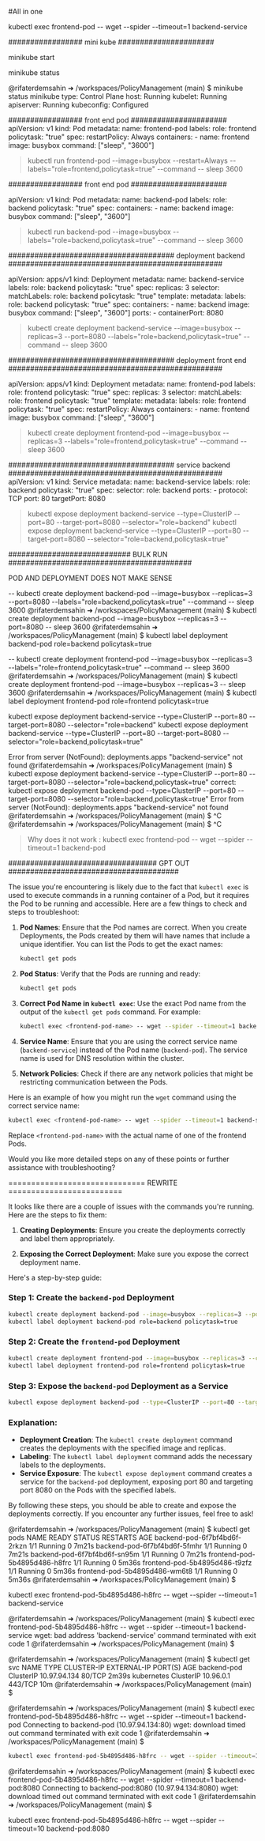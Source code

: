 #All in one

kubectl exec frontend-pod -- wget --spider --timeout=1 backend-service

################# mini kube ######################

minikube start

minikube status

@rifaterdemsahin ➜ /workspaces/PolicyManagement (main) $ minikube status
minikube
type: Control Plane
host: Running
kubelet: Running
apiserver: Running
kubeconfig: Configured

################# front end pod ######################
apiVersion: v1
kind: Pod
metadata:
    name: frontend-pod
    labels:
        role: frontend
        policytask: "true"
spec:
    restartPolicy: Always
    containers:
    - name: frontend
      image: busybox
      command: ["sleep", "3600"]

> kubectl run frontend-pod --image=busybox --restart=Always --labels="role=frontend,policytask=true" --command -- sleep 3600

################# front end pod ######################

apiVersion: v1
kind: Pod
metadata:
  name: backend-pod
  labels:
    role: backend
    policytask: "true"
spec:
  containers:
    - name: backend
      image: busybox
      command: ["sleep", "3600"]

> kubectl run backend-pod --image=busybox --labels="role=backend,policytask=true" --command -- sleep 3600

###################################### deployment backend #################################################

apiVersion: apps/v1
kind: Deployment
metadata:
  name: backend-service
  labels:
    role: backend
    policytask: "true"
spec:
  replicas: 3
  selector:
    matchLabels:
      role: backend
      policytask: "true"
  template:
    metadata:
      labels:
        role: backend
        policytask: "true"
    spec:
      containers:
      - name: backend
        image: busybox
        command: ["sleep", "3600"]
        ports:
        - containerPort: 8080
> kubectl create deployment backend-service --image=busybox --replicas=3 --port=8080 --labels="role=backend,policytask=true" --command -- sleep 3600

###################################### deployment front end #################################################

apiVersion: apps/v1
kind: Deployment
metadata:
  name: frontend-pod
  labels:
    role: frontend
    policytask: "true"
spec:
  replicas: 3
  selector:
    matchLabels:
      role: frontend
      policytask: "true"
  template:
    metadata:
      labels:
        role: frontend
        policytask: "true"
    spec:
      restartPolicy: Always
      containers:
      - name: frontend
        image: busybox
        command: ["sleep", "3600"]

> kubectl create deployment frontend-pod --image=busybox --replicas=3 --labels="role=frontend,policytask=true" --command -- sleep 3600

###################################### service backend  #################################################
apiVersion: v1
kind: Service
metadata:
  name: backend-service
  labels:
    role: backend
    policytask: "true"
spec:
  selector:
    role: backend
  ports:
    - protocol: TCP
      port: 80
      targetPort: 8080

> kubectl expose deployment backend-service --type=ClusterIP --port=80 --target-port=8080 --selector="role=backend"
> kubectl expose deployment backend-service --type=ClusterIP --port=80 --target-port=8080 --selector="role=backend,policytask=true"



############################ BULK RUN ##########################################
<!-- kubectl run frontend-pod --image=busybox --restart=Always --labels="role=frontend,policytask=true" --command -- sleep 3600
kubectl run backend-pod --image=busybox --labels="role=backend,policytask=true" --command -- sleep 3600 -->
POD AND DEPLOYMENT DOES NOT MAKE SENSE

-- kubectl create deployment backend-pod --image=busybox --replicas=3 --port=8080 --labels="role=backend,policytask=true" --command -- sleep 3600
@rifaterdemsahin ➜ /workspaces/PolicyManagement (main) $ kubectl create deployment backend-pod --image=busybox --replicas=3 --port=8080 -- sleep 3600
@rifaterdemsahin ➜ /workspaces/PolicyManagement (main) $ kubectl label deployment backend-pod role=backend policytask=true

-- kubectl create deployment frontend-pod --image=busybox --replicas=3 --labels="role=frontend,policytask=true" --command -- sleep 3600
@rifaterdemsahin ➜ /workspaces/PolicyManagement (main) $ kubectl create deployment frontend-pod --image=busybox --replicas=3 -- sleep 3600
@rifaterdemsahin ➜ /workspaces/PolicyManagement (main) $ kubectl label deployment frontend-pod role=frontend policytask=true

kubectl expose deployment backend-service --type=ClusterIP --port=80 --target-port=8080 --selector="role=backend"
kubectl expose deployment backend-service --type=ClusterIP --port=80 --target-port=8080 --selector="role=backend,policytask=true"

Error from server (NotFound): deployments.apps "backend-service" not found
@rifaterdemsahin ➜ /workspaces/PolicyManagement (main) $ kubectl expose deployment backend-service --type=ClusterIP --port=80 --target-port=8080 --selector="role=backend,policytask=true"
                                                correct: kubectl expose deployment backend-pod --type=ClusterIP --port=80 --target-port=8080 --selector="role=backend,policytask=true"
Error from server (NotFound): deployments.apps "backend-service" not found
@rifaterdemsahin ➜ /workspaces/PolicyManagement (main) $ ^C
@rifaterdemsahin ➜ /workspaces/PolicyManagement (main) $ ^C

> Why does it not work : kubectl exec frontend-pod -- wget --spider --timeout=1 backend-pod

################################## GPT OUT #######################################

The issue you're encountering is likely due to the fact that `kubectl exec` is used to execute commands in a running container of a Pod, but it requires the Pod to be running and accessible. Here are a few things to check and steps to troubleshoot:

1. **Pod Names**: Ensure that the Pod names are correct. When you create Deployments, the Pods created by them will have names that include a unique identifier. You can list the Pods to get the exact names:
   ```sh
   kubectl get pods
   ```

2. **Pod Status**: Verify that the Pods are running and ready:
   ```sh
   kubectl get pods
   ```

3. **Correct Pod Name in `kubectl exec`**: Use the exact Pod name from the output of the `kubectl get pods` command. For example:
   ```sh
   kubectl exec <frontend-pod-name> -- wget --spider --timeout=1 backend-service
   ```

4. **Service Name**: Ensure that you are using the correct service name (`backend-service`) instead of the Pod name (`backend-pod`). The service name is used for DNS resolution within the cluster.

5. **Network Policies**: Check if there are any network policies that might be restricting communication between the Pods.

Here is an example of how you might run the `wget` command using the correct service name:
```sh
kubectl exec <frontend-pod-name> -- wget --spider --timeout=1 backend-service
```

Replace `<frontend-pod-name>` with the actual name of one of the frontend Pods.

Would you like more detailed steps on any of these points or further assistance with troubleshooting?

============================== REWRITE =========================

It looks like there are a couple of issues with the commands you're running. Here are the steps to fix them:

1. **Creating Deployments**: Ensure you create the deployments correctly and label them appropriately.

2. **Exposing the Correct Deployment**: Make sure you expose the correct deployment name.

Here's a step-by-step guide:

### Step 1: Create the `backend-pod` Deployment
```sh
kubectl create deployment backend-pod --image=busybox --replicas=3 --port=8080 --command -- sleep 3600
kubectl label deployment backend-pod role=backend policytask=true
```

### Step 2: Create the `frontend-pod` Deployment
```sh
kubectl create deployment frontend-pod --image=busybox --replicas=3 --command -- sleep 3600
kubectl label deployment frontend-pod role=frontend policytask=true
```

### Step 3: Expose the `backend-pod` Deployment as a Service
```sh
kubectl expose deployment backend-pod --type=ClusterIP --port=80 --target-port=8080 --selector="role=backend,policytask=true"
```

### Explanation:
- **Deployment Creation**: The `kubectl create deployment` command creates the deployments with the specified image and replicas.
- **Labeling**: The `kubectl label deployment` command adds the necessary labels to the deployments.
- **Service Exposure**: The `kubectl expose deployment` command creates a service for the `backend-pod` deployment, exposing port 80 and targeting port 8080 on the Pods with the specified labels.

By following these steps, you should be able to create and expose the deployments correctly. If you encounter any further issues, feel free to ask!

@rifaterdemsahin ➜ /workspaces/PolicyManagement (main) $ kubectl get pods
NAME                            READY   STATUS    RESTARTS   AGE
backend-pod-6f7bf4bd6f-2rkzn    1/1     Running   0          7m21s
backend-pod-6f7bf4bd6f-5fmhr    1/1     Running   0          7m21s
backend-pod-6f7bf4bd6f-sn95m    1/1     Running   0          7m21s
frontend-pod-5b4895d486-h8frc   1/1     Running   0          5m36s
frontend-pod-5b4895d486-t9zfz   1/1     Running   0          5m36s
frontend-pod-5b4895d486-wm6t8   1/1     Running   0          5m36s
@rifaterdemsahin ➜ /workspaces/PolicyManagement (main) $ 

   kubectl exec frontend-pod-5b4895d486-h8frc -- wget --spider --timeout=1 backend-service

   @rifaterdemsahin ➜ /workspaces/PolicyManagement (main) $ kubectl exec frontend-pod-5b4895d486-h8frc -- wget --spider --timeout=1 backend-service
wget: bad address 'backend-service'
command terminated with exit code 1
@rifaterdemsahin ➜ /workspaces/PolicyManagement (main) $ 

@rifaterdemsahin ➜ /workspaces/PolicyManagement (main) $ kubectl get svc
NAME          TYPE        CLUSTER-IP     EXTERNAL-IP   PORT(S)   AGE
backend-pod   ClusterIP   10.97.94.134   <none>        80/TCP    2m39s
kubernetes    ClusterIP   10.96.0.1      <none>        443/TCP   10m
@rifaterdemsahin ➜ /workspaces/PolicyManagement (main) $ 


@rifaterdemsahin ➜ /workspaces/PolicyManagement (main) $ kubectl exec frontend-pod-5b4895d486-h8frc -- wget --spider --timeout=1 backend-pod
Connecting to backend-pod (10.97.94.134:80)
wget: download timed out
command terminated with exit code 1
@rifaterdemsahin ➜ /workspaces/PolicyManagement (main) $ 

```sh
kubectl exec frontend-pod-5b4895d486-h8frc -- wget --spider --timeout=1 backend-pod:8080
```

@rifaterdemsahin ➜ /workspaces/PolicyManagement (main) $ kubectl exec frontend-pod-5b4895d486-h8frc -- wget --spider --timeout=1 backend-pod:8080
Connecting to backend-pod:8080 (10.97.94.134:8080)
wget: download timed out
command terminated with exit code 1
@rifaterdemsahin ➜ /workspaces/PolicyManagement (main) $ 

kubectl exec frontend-pod-5b4895d486-h8frc -- wget --spider --timeout=10 backend-pod:8080